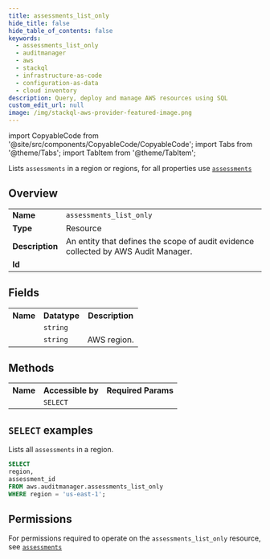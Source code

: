 ```yaml
---
title: assessments_list_only
hide_title: false
hide_table_of_contents: false
keywords:
  - assessments_list_only
  - auditmanager
  - aws
  - stackql
  - infrastructure-as-code
  - configuration-as-data
  - cloud inventory
description: Query, deploy and manage AWS resources using SQL
custom_edit_url: null
image: /img/stackql-aws-provider-featured-image.png
---
```


import CopyableCode from '@site/src/components/CopyableCode/CopyableCode';
import Tabs from '@theme/Tabs';
import TabItem from '@theme/TabItem';

Lists <code>assessments</code> in a region or regions, for all properties use <a href="/services/serviceName/assessments/"><code>assessments</code></a>

## Overview
<table>
<tbody>
<tr><td><b>Name</b></td><td><code>assessments_list_only</code></td></tr>
<tr><td><b>Type</b></td><td>Resource</td></tr>
<tr><td><b>Description</b></td><td>An entity that defines the scope of audit evidence collected by AWS Audit Manager.</td></tr>
<tr><td><b>Id</b></td><td><CopyableCode code="aws.auditmanager.assessments_list_only" /></td></tr>
</tbody>
</table>

## Fields
<table>
<tbody>
<tr><th>Name</th><th>Datatype</th><th>Description</th></tr><tr><td><CopyableCode code="assessment_id" /></td><td><code>string</code></td><td></td></tr>
<tr><td><CopyableCode code="region" /></td><td><code>string</code></td><td>AWS region.</td></tr>
</tbody>
</table>

## Methods

<table>
<tbody>
  <tr>
    <th>Name</th>
    <th>Accessible by</th>
    <th>Required Params</th>
  </tr>
  <tr>
    <td><CopyableCode code="list_resources" /></td>
    <td><code>SELECT</code></td>
    <td><CopyableCode code="region" /></td>
  </tr>
</tbody>
</table>

## `SELECT` examples
Lists all <code>assessments</code> in a region.
```sql
SELECT
region,
assessment_id
FROM aws.auditmanager.assessments_list_only
WHERE region = 'us-east-1';
```


## Permissions

For permissions required to operate on the <code>assessments_list_only</code> resource, see <a href="/services/auditmanager/assessments/#permissions"><code>assessments</code></a>

